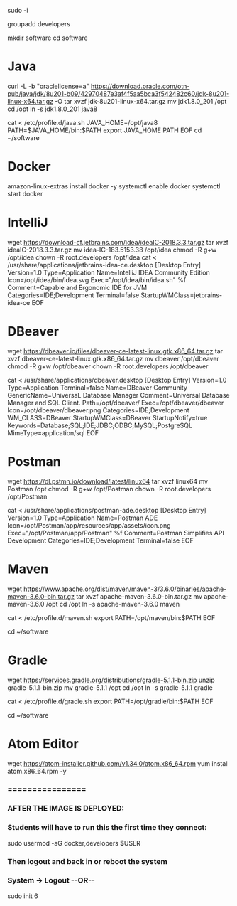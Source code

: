 sudo -i

groupadd developers

mkdir software
cd software

# Java

curl -L -b "oraclelicense=a" https://download.oracle.com/otn-pub/java/jdk/8u201-b09/42970487e3af4f5aa5bca3f542482c60/jdk-8u201-linux-x64.tar.gz -O
tar xvzf jdk-8u201-linux-x64.tar.gz
mv jdk1.8.0_201 /opt
cd /opt
ln -s jdk1.8.0_201 java8

cat <<EOF > /etc/profile.d/java.sh
JAVA_HOME=/opt/java8
PATH=$JAVA_HOME/bin:\$PATH
export JAVA_HOME PATH
EOF
cd ~/software


# Docker

amazon-linux-extras install docker -y
systemctl enable docker
systemctl start docker

# IntelliJ

wget https://download-cf.jetbrains.com/idea/ideaIC-2018.3.3.tar.gz
tar xvzf ideaIC-2018.3.3.tar.gz
mv idea-IC-183.5153.38 /opt/idea
chmod -R g+w /opt/idea
chown -R root.developers /opt/idea
cat <<EOF > /usr/share/applications/jetbrains-idea-ce.desktop
[Desktop Entry]
Version=1.0
Type=Application
Name=IntelliJ IDEA Community Edition
Icon=/opt/idea/bin/idea.svg
Exec="/opt/idea/bin/idea.sh" %f
Comment=Capable and Ergonomic IDE for JVM
Categories=IDE;Development
Terminal=false
StartupWMClass=jetbrains-idea-ce
EOF


# DBeaver

wget https://dbeaver.io/files/dbeaver-ce-latest-linux.gtk.x86_64.tar.gz
tar xvzf dbeaver-ce-latest-linux.gtk.x86_64.tar.gz
mv dbeaver /opt/dbeaver
chmod -R g+w /opt/dbeaver
chown -R root.developers /opt/dbeaver

cat <<EOF > /usr/share/applications/dbeaver.desktop
[Desktop Entry]
Version=1.0
Type=Application
Terminal=false
Name=DBeaver Community
GenericName=UniversaL Database Manager
Comment=Universal Database Manager and SQL Client.
Path=/opt/dbeaver/
Exec=/opt/dbeaver/dbeaver
Icon=/opt/dbeaver/dbeaver.png
Categories=IDE;Development
WM_CLASS=DBeaver
StartupWMClass=DBeaver
StartupNotify=true
Keywords=Database;SQL;IDE;JDBC;ODBC;MySQL;PostgreSQL
MimeType=application/sql
EOF

# Postman

wget https://dl.pstmn.io/download/latest/linux64
tar xvzf linux64
mv Postman /opt
chmod -R g+w /opt/Postman
chown -R root.developers /opt/Postman

cat <<EOF > /usr/share/applications/postman-ade.desktop
[Desktop Entry]
Version=1.0
Type=Application
Name=Postman ADE
Icon=/opt/Postman/app/resources/app/assets/icon.png
Exec="/opt/Postman/app/Postman" %f
Comment=Postman Simplifies API Development
Categories=IDE;Development
Terminal=false
EOF

# Maven
wget https://www.apache.org/dist/maven/maven-3/3.6.0/binaries/apache-maven-3.6.0-bin.tar.gz
tar xvzf apache-maven-3.6.0-bin.tar.gz
mv apache-maven-3.6.0 /opt
cd /opt
ln -s apache-maven-3.6.0 maven

cat <<EOF > /etc/profile.d/maven.sh
export PATH=/opt/maven/bin:\$PATH
EOF

cd ~/software

# Gradle

wget https://services.gradle.org/distributions/gradle-5.1.1-bin.zip
unzip gradle-5.1.1-bin.zip
mv gradle-5.1.1 /opt
cd /opt
ln -s gradle-5.1.1 gradle

cat <<EOF > /etc/profile.d/gradle.sh
export PATH=/opt/gradle/bin:\$PATH
EOF

cd ~/software

# Atom Editor
wget https://atom-installer.github.com/v1.34.0/atom.x86_64.rpm
yum install atom.x86_64.rpm -y

### ================
###
### AFTER THE IMAGE IS DEPLOYED:
###
### Students will have to run this the first time they connect:
sudo usermod -aG docker,developers $USER
###
### Then logout and back in or reboot the system
### System -> Logout --OR--
sudo init 6
